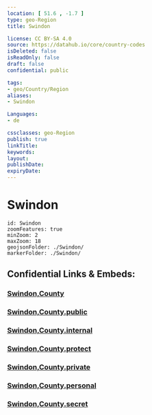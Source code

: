 ```yaml
---
location: [ 51.6 , -1.7 ] 
type: geo-Region
title: Swindon

license: CC BY-SA 4.0
source: https://datahub.io/core/country-codes
isDeleted: false
isReadOnly: false
draft: false
confidential: public

tags:
- geo/Country/Region
aliases:
- Swindon

Languages:
- de

cssclasses: geo-Region
publish: true
linkTitle: 
keywords: 
layout: 
publishDate: 
expiryDate: 
---
```


# Swindon

```leaflet
id: Swindon
zoomFeatures: true 
minZoom: 2 
maxZoom: 18
geojsonFolder: ./Swindon/
markerFolder: ./Swindon/
```


## Confidential Links & Embeds: 

### [Swindon,County](/_Standards/Earth/Continent/Europe/Europe~North/UK/England/Regions~England/South_West_England/Swindon,County.md) 

### [Swindon,County.public](/_public/Earth/Continent/Europe/Europe~North/UK/England/Regions~England/South_West_England/Swindon,County.public.md) 

### [Swindon,County.internal](/_internal/Earth/Continent/Europe/Europe~North/UK/England/Regions~England/South_West_England/Swindon,County.internal.md) 

### [Swindon,County.protect](/_protect/Earth/Continent/Europe/Europe~North/UK/England/Regions~England/South_West_England/Swindon,County.protect.md) 

### [Swindon,County.private](/_private/Earth/Continent/Europe/Europe~North/UK/England/Regions~England/South_West_England/Swindon,County.private.md) 

### [Swindon,County.personal](/_personal/Earth/Continent/Europe/Europe~North/UK/England/Regions~England/South_West_England/Swindon,County.personal.md) 

### [Swindon,County.secret](/_secret/Earth/Continent/Europe/Europe~North/UK/England/Regions~England/South_West_England/Swindon,County.secret.md)

